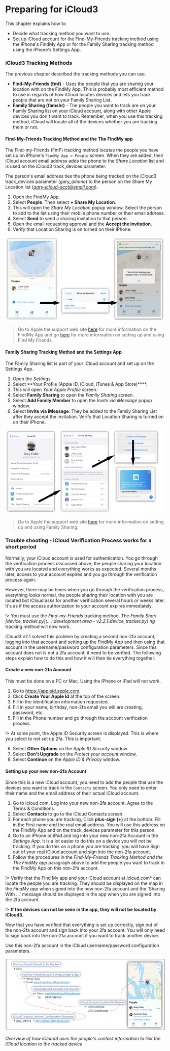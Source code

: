 # Preparing for iCloud3

This chapter explains how to:

- Decide what tracking method you want to use.
- Set up iCloud account for the Find-My-Friends tracking method using the iPhone's FindMy App or for the Family Sharing tracking method using the iPhone's Settings App.

### iCloud3 Tracking Methods

The previous chapter described the tracking methods you can use.

- **Find-My-Friends (fmf)** - Uses the people that you are sharing your location with on the FindMy App. This is probably most efficient method to use in regards of how iCloud locates devices and lets you  track people that are not on your Family Sharing List.
- **Family Sharing (famshr)** - The people you want to track are on your Family Sharing list on your iCloud account, along with other Apple devices you don't want to track. Remember, when you use this tracking method, iCloud will locate all of the devices whether you are tracking them or not.

#### Find-My-Friends Tracking Method and the The FindMy app

The Find-my-Friends (FmF) tracking method locates the people you have set up on iPhone's ```FindMy App > People``` screen. When they are added, their iCloud account email address adds the phone to the *Share Location* list and is used on the iCloud3 track_devices parameter. 

The person's email address ties the phone being tracked on the iCloud3 track_devices parameter (*gary_iphone*)  to the person on the Share My Location list (*gary-icloud-acct@email.com*).

1. Open the FindMy App.
2. Select **People**. Then select **+ Share My Location**.
3. This will open the *Share My Location* popup window. Select the person to add to the list using their mobile phone number or their email address.
4. Select **Send** to send a sharing invitation to that person. 
5. Open the email requesting approval and the **Accept the invitation**. 
6. Verify that Location Sharing is on turned on their iPhone.

![findmy screen](../images/findmy_screen.jpg)

> Go to Apple the support web site [here](https://support.apple.com/en-us/HT210400) for more information on the FindMy App and go [here](https://support.apple.com/en-us/HT201493) for more information on setting up and using Find My Friends.

#### Family Sharing Tracking Method and the Settings App

The Family Sharing list is part of your iCloud account and set up on the Settings App.

1. Open the *Settings*.
2. Select  **Your Profile (Apple ID, iCloud, iTunes & App Store)****. 
3. This will open *Your Apple Profile* screen. 
4. Select **Family Sharing** to open the *Family Sharing* screen.
5. Select **Add Family Member** to open the *Invite via iMessage* popup window.
6. Select **Invite via iMessage**. They be added to the Family Sharing List after they accept the invitation. Verify that Location Sharing is turned on on their iPhone.

![family sharing screen](../images/famshr_screen.jpg)

> Go to Apple the support web site [here](https://support.apple.com/en-us/HT201088) for more information on setting up  and using Family Sharing.

### Trouble shooting - iCloud Verification Process works for a short period

Normally, your iCloud account is used for authentication. You go through the verification process discussed above, the people sharing your location with you are located and everything works as expected. Several months later, access to your account expires and you go through the verification process again.

However, there may be times when you go through the verification process, everything looks normal, the people sharing their location with you are located but iCloud asks for another verification several hours or weeks later. It's as if the access authorization to your account expires immediately. 

!> You must use the *Find-my-Friends* tracking method. The *Family Shari [device_tracker.py](..\..\development area - v2.2.1\device_tracker.py) ng* tracking method will now work.

iCloud3 v2.1 solved this problem by creating a second non-2fa account, logging into that account and setting up the FindMy App and then using that account in the username/password configuration parameters. Since this account does not is not a 2fa account, it need to be verified. The following steps explain how to do this and how it will then tie everything together.

#### Create a new non-2fa Account

This must be done on a PC or Mac. Using the iPhone or iPad will not work.

1. Go to https://appleid.apple.com.
2. Click **Create Your Apple Id** at the top of the screen.
3. Fill in the identification information requested.
4. Fill in your name, birthday, non-2fa email you will are creating, password, etc.
5. Fill in the Phone number and go through the account verification process.

!> At some point, the Apple ID Security screen is displayed. This is where you select to not set up 2fa. This is important.

6. Select **Other Options** on the *Apple ID Security* window.
7. Select **Don't Upgrade** on the *Protect your account* window.
8. Select **Continue** on the *Apple ID & Privacy* window.

#### Setting up your new non-2fa Account

Since this is a new iCloud account, you need to add the people that use the devices you want to track in the `Contacts` screen. You only need to enter their name and the email address of their actual iCloud account. 

1. Go to icloud.com. Log into your new non-2fa account. Agree to the Terms & Conditions.
2. Select **Contacts** to go to the iCloud Contacts screen.
3. For each phone you are tracking, Click **plus-sign (+)** at the bottom. Fill in the First name and the real email address. You will use this address on the FindMy App and on the track_devices parameter for this person.
4. Go to an iPhone or iPad and log into your new non-2fa Account in the *Settings App*. It is a lot easier to do this on a device you will not be tracking. If you do this on a phone you are tracking. you will have Sign out of your real iCloud account and sign into the non-2fa account.
5. Follow the procedures in the *Find-My-Friends Tracking Method and the The FindMy app* paragraph above to add the people you want to track in the FindMy App on this non-2fa account.

!> Verify that the Find My app and your iCloud account at *i*cloud.com* can locate the people you are tracking. They should be displayed on the map in the *FindMy app* when signed into the new non-2fa account and the 'Sharing With ...'  message should be displayed in the app when you are signed into the 2fa account. 

!> **If the devices can not be seen in the app, they will not be located by iCloud3.**

Now that you have verified that everything is set up correctly, sign out of the non-2fa account and sign back into your 2fa account. You will only need to sign back into the non-2fa account if you want to track another device.

Use this non-2fa account in the iCloud username/password configuration parameters.




![setup_fmf_icloud3](../images/setup_fmf_icloud3.jpg)

*Overview of how iCloud3 uses the people's contact information to link the iCloud location to the tracked device*

